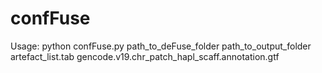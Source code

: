 # confFuse

Usage: python confFuse.py path_to_deFuse_folder path_to_output_folder artefact_list.tab gencode.v19.chr_patch_hapl_scaff.annotation.gtf
